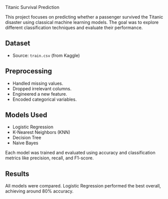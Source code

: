 Titanic Survival Prediction

This project focuses on predicting whether a passenger survived the Titanic disaster using classical machine learning models. The goal was to explore different classification techniques and evaluate their performance. 

## Dataset
- Source: `train.csv` (from Kaggle)

## Preprocessing
- Handled missing values.
- Dropped irrelevant columns.
- Engineered a new feature.
- Encoded categorical variables.

## Models Used

- Logistic Regression  
- K-Nearest Neighbors (KNN)  
- Decision Tree  
- Naive Bayes

Each model was trained and evaluated using accuracy and classification metrics like precision, recall, and F1-score.

## Results

All models were compared. Logistic Regression performed the best overall, achieving around 80% accuracy.


